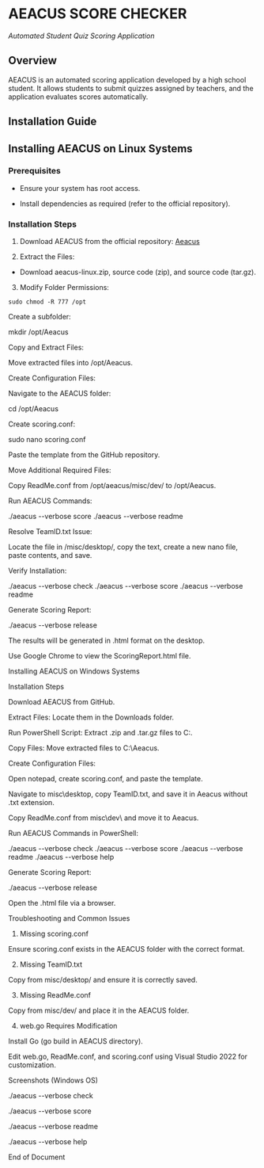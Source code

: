 # AEACUS SCORE CHECKER

*Automated Student Quiz Scoring Application*

## Overview

AEACUS is an automated scoring application developed by a high school student. It allows students to submit quizzes assigned by teachers, and the application evaluates scores automatically.

## Installation Guide

## Installing AEACUS on Linux Systems

### Prerequisites

- Ensure your system has root access.

- Install dependencies as required (refer to the official repository).

### Installation Steps

1. Download AEACUS from the official repository: [Aeacus](https://github.com/elysium-suite/aeacus)

2. Extract the Files:

- Download aeacus-linux.zip, source code (zip), and source code (tar.gz).

3. Modify Folder Permissions:

 `sudo chmod -R 777 /opt`

Create a subfolder:

mkdir /opt/Aeacus

Copy and Extract Files:

Move extracted files into /opt/Aeacus.

Create Configuration Files:

Navigate to the AEACUS folder:

cd /opt/Aeacus

Create scoring.conf:

sudo nano scoring.conf

Paste the template from the GitHub repository.

Move Additional Required Files:

Copy ReadMe.conf from /opt/aeacus/misc/dev/ to /opt/Aeacus.

Run AEACUS Commands:

./aeacus --verbose score
./aeacus --verbose readme

Resolve TeamID.txt Issue:

Locate the file in /misc/desktop/, copy the text, create a new nano file, paste contents, and save.

Verify Installation:

./aeacus --verbose check
./aeacus --verbose score
./aeacus --verbose readme

Generate Scoring Report:

./aeacus --verbose release

The results will be generated in .html format on the desktop.

Use Google Chrome to view the ScoringReport.html file.

Installing AEACUS on Windows Systems

Installation Steps

Download AEACUS from GitHub.

Extract Files: Locate them in the Downloads folder.

Run PowerShell Script: Extract .zip and .tar.gz files to C:\.

Copy Files: Move extracted files to C:\Aeacus.

Create Configuration Files:

Open notepad, create scoring.conf, and paste the template.

Navigate to misc\desktop, copy TeamID.txt, and save it in Aeacus without .txt extension.

Copy ReadMe.conf from misc\dev\ and move it to Aeacus.

Run AEACUS Commands in PowerShell:

./aeacus --verbose check
./aeacus --verbose score
./aeacus --verbose readme
./aeacus --verbose help

Generate Scoring Report:

./aeacus --verbose release

Open the .html file via a browser.

Troubleshooting and Common Issues

1. Missing scoring.conf

Ensure scoring.conf exists in the AEACUS folder with the correct format.

2. Missing TeamID.txt

Copy from misc/desktop/ and ensure it is correctly saved.

3. Missing ReadMe.conf

Copy from misc/dev/ and place it in the AEACUS folder.

4. web.go Requires Modification

Install Go (go build in AEACUS directory).

Edit web.go, ReadMe.conf, and scoring.conf using Visual Studio 2022 for customization.

Screenshots (Windows OS)

./aeacus --verbose check

./aeacus --verbose score

./aeacus --verbose readme

./aeacus --verbose help

End of Document
